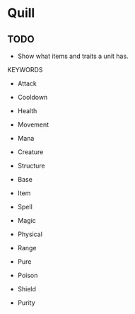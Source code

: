 # Quill

## TODO
- Show what items and traits a unit has.

KEYWORDS
- Attack
- Cooldown
- Health
- Movement
- Mana
- Creature
- Structure
- Base
- Item
- Spell
- Magic
- Physical
- Range
- Pure

- Poison
- Shield
- Purity